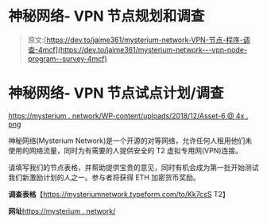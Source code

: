 # 神秘网络- VPN 节点规划和调查

> 原文:[https://dev.to/jaime361/mysterium-network-VPN-节点-程序-调查-4mcf](https://dev.to/jaime361/mysterium-network---vpn-node-program--survey-4mcf)

# [](#mysterium-network-vpn-node-pilot-program-survey)神秘网络- VPN 节点试点计划/调查

[https://mysterium . network/WP-content/uploads/2018/12/Asset-6 @ 4x . png](https://mysterium.network/wp-content/uploads/2018/12/Asset-6@4x.png)

神秘网络(Mysterium Network)是一个开源的对等网络，允许任何人租用他们未使用的网络流量，同时为有需要的人提供安全的 T2 虚拟专用网(VPN)连接。

请填写我们的节点表格，并帮助提供宝贵的意见，同时有机会成为第一批开始测试我们新激励计划的人之一。参与者将获得 ETH 加密货币奖励。

**调查表格**【https://mysteriumnetwork.typeform.com/to/Kk7csS T2】

**网址**[https://mysterium . network/](https://mysterium.network/)